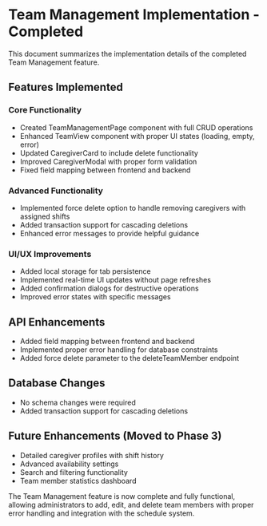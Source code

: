 # Team Management Implementation - Completed

This document summarizes the implementation details of the completed Team Management feature.

## Features Implemented

### Core Functionality
- Created TeamManagementPage component with full CRUD operations
- Enhanced TeamView component with proper UI states (loading, empty, error)
- Updated CaregiverCard to include delete functionality
- Improved CaregiverModal with proper form validation
- Fixed field mapping between frontend and backend

### Advanced Functionality
- Implemented force delete option to handle removing caregivers with assigned shifts
- Added transaction support for cascading deletions
- Enhanced error messages to provide helpful guidance

### UI/UX Improvements
- Added local storage for tab persistence
- Implemented real-time UI updates without page refreshes
- Added confirmation dialogs for destructive operations
- Improved error states with specific messages

## API Enhancements
- Added field mapping between frontend and backend
- Implemented proper error handling for database constraints
- Added force delete parameter to the deleteTeamMember endpoint

## Database Changes
- No schema changes were required
- Added transaction support for cascading deletions

## Future Enhancements (Moved to Phase 3)
- Detailed caregiver profiles with shift history
- Advanced availability settings
- Search and filtering functionality
- Team member statistics dashboard

The Team Management feature is now complete and fully functional, allowing administrators to add, edit, and delete team members with proper error handling and integration with the schedule system.
